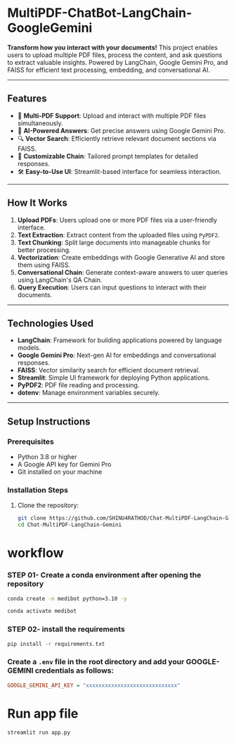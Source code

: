 # MultiPDF-ChatBot-LangChain-GoogleGemini

**Transform how you interact with your documents!** This project enables users to upload multiple PDF files, process the content, and ask questions to extract valuable insights. Powered by LangChain, Google Gemini Pro, and FAISS for efficient text processing, embedding, and conversational AI.


---

## Features

- 📄 **Multi-PDF Support**: Upload and interact with multiple PDF files simultaneously.
- 🤖 **AI-Powered Answers**: Get precise answers using Google Gemini Pro.
- 🔍 **Vector Search**: Efficiently retrieve relevant document sections via FAISS.
- 🧠 **Customizable Chain**: Tailored prompt templates for detailed responses.
- 🛠 **Easy-to-Use UI**: Streamlit-based interface for seamless interaction.

---

## How It Works

1. **Upload PDFs**: Users upload one or more PDF files via a user-friendly interface.
2. **Text Extraction**: Extract content from the uploaded files using `PyPDF2`.
3. **Text Chunking**: Split large documents into manageable chunks for better processing.
4. **Vectorization**: Create embeddings with Google Generative AI and store them using FAISS.
5. **Conversational Chain**: Generate context-aware answers to user queries using LangChain's QA Chain.
6. **Query Execution**: Users can input questions to interact with their documents.

---

## Technologies Used

- **LangChain**: Framework for building applications powered by language models.
- **Google Gemini Pro**: Next-gen AI for embeddings and conversational responses.
- **FAISS**: Vector similarity search for efficient document retrieval.
- **Streamlit**: Simple UI framework for deploying Python applications.
- **PyPDF2**: PDF file reading and processing.
- **dotenv**: Manage environment variables securely.

---

## Setup Instructions

### Prerequisites
- Python 3.8 or higher
- A Google API key for Gemini Pro
- Git installed on your machine

### Installation Steps
1. Clone the repository:
   ```bash
   git clone https://github.com/SHINU4RATHOD/Chat-MultiPDF-LangChain-Gemini.git
   cd Chat-MultiPDF-LangChain-Gemini
   
# workflow

### STEP 01- Create a conda environment after opening the repository
```bash
conda create -n medibot python=3.10 -y
```

```bash
conda activate medibot
```

### STEP 02- install the requirements
```bash
pip install -r requirements.txt
```

### Create a `.env` file in the root directory and add your GOOGLE-GEMINI credentials as follows:

```ini
GOOGLE_GEMINI_API_KEY = "xxxxxxxxxxxxxxxxxxxxxxxxxxxxx"
```

# Run app file 
```bash
streamlit run app.py
```
